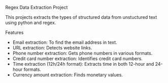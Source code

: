 Regex Data Extraction Project

This projects extracts the types of structured data from unstuctured text using python and regex. 

Features
- Email extraction: To find the email address in text.
- URL extraction: Detects website links.
- Phone number extraction: Gets phone numbers in various formats.
- Credit card number extraction: Identifies credit card numbers.
- Time extraction (12h/24h format): Extracts time in both 12-hour and 24-hour formats.
- Currency amount extraction: Finds monetary values.
